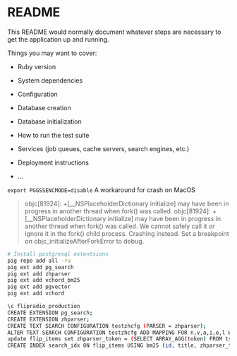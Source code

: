 # README

This README would normally document whatever steps are necessary to get the
application up and running.

Things you may want to cover:

* Ruby version

* System dependencies

* Configuration

* Database creation

* Database initialization

* How to run the test suite

* Services (job queues, cache servers, search engines, etc.)

* Deployment instructions

* ...


`export PGGSSENCMODE=disable`
A workaround for crash on MacOS
>objc[81924]: +[__NSPlaceholderDictionary initialize] may have been in progress in another thread when fork() was called.
objc[81924]: +[__NSPlaceholderDictionary initialize] may have been in progress in another thread when fork() was called. We cannot safely call it or ignore it in the fork() child process. Crashing instead. Set a breakpoint on objc_initializeAfterForkError to debug.

```bash
# Install postgresql extentsions
pig repo add all -ru
pig ext add pg_search
pig ext add zhparser
pig ext add vchord_bm25
pig ext add pgvector
pig ext add vchord

\c flipradio_production
CREATE EXTENSION pg_search;
CREATE EXTENSION zhparser;
CREATE TEXT SEARCH CONFIGURATION testzhcfg (PARSER = zhparser);
ALTER TEXT SEARCH CONFIGURATION testzhcfg ADD MAPPING FOR n,v,a,i,e,l WITH simple;
update flip_items set zhparser_token = (SELECT ARRAY_AGG(token) FROM ts_parse('zhparser', content));
CREATE INDEX search_idx ON flip_items USING bm25 (id, title, zhparser_token) WITH (key_field='id');
```
